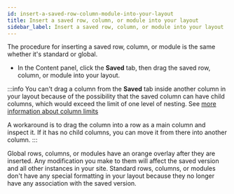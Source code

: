 ```yaml
---
id: insert-a-saved-row-column-module-into-your-layout
title: Insert a saved row, column, or module into your layout
sidebar_label: Insert a saved row, column, or module into your layout
---
```


The procedure for inserting a saved row, column, or module is the same whether
it's standard or global.

  * In the Content panel, click the **Saved** tab, then drag the saved row, column, or module into your layout.

:::info
You can't drag a column from the **Saved** tab inside another column in your layout because of the possibility that the saved column can have child columns, which would exceed the limit of one level of nesting. See [more information about column limits](/beaver-builder/layouts/columns/column-layouts-overview.md/#basic-column-rules-and-limits)

A workaround is to drag the column into a row as a main column and inspect it. If it has no child columns, you can move it from there into another column.
:::

Global rows, columns, or modules have an orange overlay after they are
inserted. Any modification you make to them will affect the saved version and
all other instances in your site. Standard rows, columns, or modules don't
have any special formatting in your layout because they no longer have any
association with the saved version.
